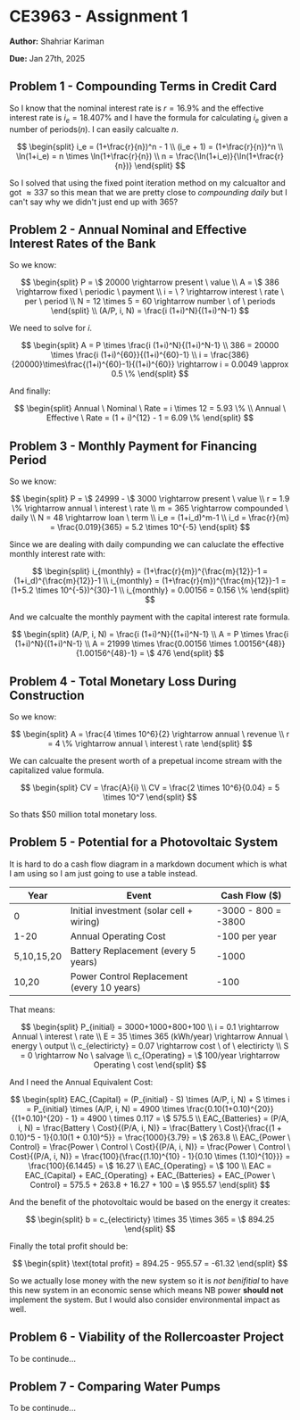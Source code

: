 # CE3963 - Assignment 1

**Author:** Shahriar Kariman

**Due:** Jan 27th, 2025

## Problem 1 - Compounding Terms in Credit Card

So I know that the nominal interest rate is $r = 16.9\%$ and the effective interest rate is $i_e = 18.407\%$ and I have the formula for calculating $i_e$ given a number of periods($n$). I can easily calcualte $n$.

$$
\begin{split}
  i_e = (1+\frac{r}{n})^n - 1
  \\
  (i_e + 1) = (1+\frac{r}{n})^n
  \\
  \ln(1+i_e) = n \times \ln(1+\frac{r}{n})
  \\
  n = \frac{\ln(1+i_e)}{\ln(1+\frac{r}{n})}
\end{split}
$$

So I solved that using the fixed point iteration method on my calcualtor and got $\approx 337$ so this mean that we are pretty close to *compounding daily* but I can't say why we didn't just end up with $365$?

## Problem 2 - Annual Nominal and Effective Interest Rates of the Bank

So we know:

$$
\begin{split}
  P = \$ 20000 \rightarrow present \ value
  \\
  A = \$ 386 \rightarrow fixed \ periodic \ payment
  \\
  i = \ ? \rightarrow interest \ rate \ per \ period
  \\
  N = 12 \times 5 = 60 \rightarrow number \ of \ periods
  \end{split}
  \\
  (A/P, i, N) = \frac{i (1+i)^N}{(1+i)^N-1}
$$

We need to solve for $i$.

$$
\begin{split}
  A = P \times \frac{i (1+i)^N}{(1+i)^N-1}
  \\
  386 = 20000 \times \frac{i (1+i)^{60}}{(1+i)^{60}-1}
  \\
  i = \frac{386}{20000}\times\frac{(1+i)^{60}-1}{(1+i)^{60}} \rightarrow i = 0.0049 \approx 0.5 \%
\end{split}
$$

And finally:

$$
\begin{split}
  Annual \ Nominal \ Rate = i \times 12 = 5.93 \%
  \\
  Annual \ Effective \ Rate = (1 + i)^{12} - 1 = 6.09 \%
\end{split}
$$

## Problem 3 - Monthly Payment for Financing Period

So we know:

$$
\begin{split}
  P = \$ 24999 - \$ 3000 \rightarrow present \ value
  \\
  r = 1.9 \% \rightarrow annual \ interest \ rate
  \\
  m = 365 \rightarrow compounded \ daily
  \\
  N = 48 \rightarrow loan \ term
  \\
  i_e = (1+i_d)^m-1
  \\
  i_d = \frac{r}{m} = \frac{0.019}{365} = 5.2 \times 10^{-5}
\end{split}
$$

Since we are dealing with daily compunding we can caluclate the effective monthly interest rate with:

$$
\begin{split}
  i_{monthly} = (1+\frac{r}{m})^{\frac{m}{12}}-1 = (1+i_d)^{\frac{m}{12}}-1
  \\
  i_{monthly} = (1+\frac{r}{m})^{\frac{m}{12}}-1 = (1+5.2 \times 10^{-5})^{30}-1
  \\
  i_{monthly} = 0.00156 = 0.156 \%
\end{split}
$$

And we calcualte the monthly payment with the capital interest rate formula.

$$
\begin{split}
  (A/P, i, N) = \frac{i (1+i)^N}{(1+i)^N-1}
  \\
  A = P \times \frac{i (1+i)^N}{(1+i)^N-1}
  \\
  A = 21999 \times \frac{0.00156 \times 1.00156^{48}}{1.00156^{48}-1} = \$ 476
\end{split}
$$

## Problem 4 - Total Monetary Loss During Construction

So we know:

$$
\begin{split}
  A = \frac{4 \times 10^6}{2} \rightarrow annual \ revenue
  \\
  r = 4 \% \rightarrow annual \ interest \ rate
\end{split}
$$

We can calcualte the present worth of a prepetual income stream with the capitalized value formula.

$$
\begin{split}
  CV = \frac{A}{i}
  \\
  CV = \frac{2 \times 10^6}{0.04} = 5 \times 10^7
\end{split}
$$

So thats $\$ 50$ million total monetary loss.

## Problem 5 - Potential for a Photovoltaic System

It is hard to do a cash flow diagram in a markdown document which is what I am using so I am just going to use a table instead.

| Year        | Event                                      | Cash Flow ($)             |
|-------------|--------------------------------------------|---------------------------|
| 0           | Initial investment (solar cell + wiring)   | -3000 - 800 = -3800       |
| 1-20        | Annual Operating Cost                      | -100 per year             |
| 5,10,15,20  | Battery Replacement (every 5 years)        | -1000                     |
| 10,20       | Power Control Replacement (every 10 years) | -100                      |

That means:

$$
\begin{split}
  P_{initial} = 3000+1000+800+100
  \\
  i = 0.1 \rightarrow Annual \ interest \ rate
  \\
  E = 35 \times 365 (kWh/year) \rightarrow Annual \ energy \ output
  \\
  c_{electiricty} = 0.07 \rightarrow cost \ of \ electiricty
  \\
  S = 0 \rightarrow No \ salvage
  \\
  c_{Operating} = \$ 100/year \rightarrow Operating \ cost
\end{split}
$$

And I need the Annual Equivalent Cost:

$$
\begin{split}
  EAC_{Capital} = (P_{initial} - S) \times (A/P, i, N) + S \times i = P_{initial} \times (A/P, i, N) = 4900 \times \frac{0.10(1+0.10)^{20}}{(1+0.10)^{20} - 1} = 4900 \ times 0.117 = \$ 575.5
  \\
  EAC_{Batteries} = (P/A, i, N) = \frac{Battery \ Cost}{(P/A, i, N)} = \frac{Battery \ Cost}{\frac{(1 + 0.10)^5 - 1}{0.10(1 + 0.10)^5}} = \frac{1000}{3.79} = \$ 263.8
  \\
  EAC_{Power \ Control} = \frac{Power \ Control \ Cost}{(P/A, i, N)} = \frac{Power \ Control \ Cost}{(P/A, i, N)} = \frac{100}{\frac{(1.10)^{10} - 1}{0.10 \times (1.10)^{10}}} = \frac{100}{6.1445} = \$ 16.27
  \\
  EAC_{Operating} = \$ 100
  \\
  EAC = EAC_{Capital} + EAC_{Operating} + EAC_{Batteries} + EAC_{Power \ Control} = 575.5 + 263.8 + 16.27 + 100 = \$ 955.57
\end{split}
$$

And the benefit of the photovoltaic would be based on the energy it creates:

$$
\begin{split}
  b = c_{electiricty} \times 35 \times 365 = \$ 894.25
\end{split}
$$

Finally the total profit should be:

$$
\begin{split}
  \text{total profit} = 894.25 - 955.57 = -61.32
\end{split}
$$

So we actually lose money with the new system so it is *not benifitial* to have this new system in an economic sense which means NB power **should not** implement the system. But I would also consider environmental impact as well.

## Problem 6 - Viability of the Rollercoaster Project

To be continude...

## Problem 7 - Comparing Water Pumps

To be continude...
